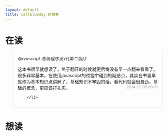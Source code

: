 ```yaml
---
layout: default
title: callblueday 的博客
---
```


<div id="home">
  <h1>在读</h1>
  <ul class="booklist">
        <li class="bookitem">
            <i class="bookname">《javascript 高级程序设计(第二版)》</i>
            <p>这本书很早就想读了，终于翻开的时候就更后悔没有早一点翻来看看了。很多非常基本，在使用javascript的过程中碰到的疑惑点，其实在书里早就作为基本知识点讲解了，基础知识不牢固的话，看代码就会很费劲，基础的概念，更应该打扎实。<span class="info"><b class="date">2014-12-05 00:31</b></span></p>

        </li>
  </ul>


  <h1>想读</h1>
  <ul class="booklist">
  </ul>
</div>


<style>
    .info {
        font-size: 12px;
        color: #999;
        display: block;
        float: right;
    }
    .info b {
        font-weight: normal;
    }
    li {
        list-style: none;
    }
    .bookitem {
        border: 1px solid #ddd;
        padding: 10px 15px;
        border-bottom: 0;
    }
    .booklist li:last-child {
        border-bottom: 1px solid #ddd;
    }

</style>